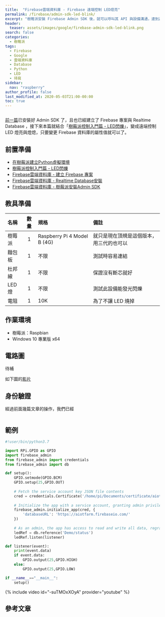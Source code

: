 ```yaml
---
title:  "Firebase雲端資料庫 - Firebase 遠端控制 LED燈亮"
permalink: /firebase/admin-sdk-led-blink/
excerpt: "樹莓派安裝 Firebase Admin SDK 後，就可以呼叫其 API 與設備溝通，達到遠端控制的目的，只要變更 Firebase 資料庫的屬性值就可以讓LED 燈亮與燈熄。"
header:
  teaser: assets/images/google/firebase-admin-sdk-led-blink.png
search: false
categories: 
  - 樹莓派
tags:
  - Firebase
  - Google
  - 雲端資料庫
  - Database
  - Python
  - LED
  - 待寫
sidebar:
  nav: "raspberry"
author_profile: false
last_modified_at: 2020-05-03T21:00-00:00
toc: true
---
```

<figure class="align-center">
  <img src="{{ site.url }}{{ site.baseurl }}/assets/images/google/firebase-admin-sdk-led-blink.png" alt="">
</figure> 

[前一篇](/databases/firebase-admin-sdk-installation/)已安裝好 Admin SDK 了，且也已經建立了 Firebase 專案與 Realtime Database ，接下來本篇就結合「[樹莓派控制入門篇 - LED閃爍](/aiot/raspberry-rpi-gpio-led-blink/)」，變成遠端控制 LED 燈亮與燈熄，只要變更 Firebase 資料庫的屬性值就可以了。

## 前置準備
* [在樹莓派建立Python虛擬環境](/aiot/raspberry-pip3-create-env/)
* [樹莓派控制入門篇 - LED閃爍](/aiot/raspberry-rpi-gpio-led-blink/)
* [Firebase雲端資料庫 - 建立 Firebase 專案](/databases/firebase-create-project/)
* [Firebase雲端資料庫 - Realtime Database安裝](/databases/firebase-realtime-db-installation/)
* [Firebase雲端資料庫 - 樹莓派安裝Admin SDK](/databases/firebase-admin-sdk-installation/)

## 教具準備

| 名稱 | 數量 | 規格 | 備註 | 
|:-------|:-----:|:----|:-----| 
| 樹莓派 | 1 | Raspberry Pi 4 Model B (4G) | 就只是現在頂規是這個版本，用三代的也可以 |
| 麵包板 | 1 | 不限 | 測試時容易連結 |
| 杜邦線 | 1 | 不限 | 保證沒有斷芯就好 |
| LED燈 | 1 | 不限 | 測試此設備能發光閃爍 |
| 電阻 | 1 | 10K | 為了不讓 LED 燒掉 |

## 作業環境
* 樹莓派：Raspbian
* Windows 10 專業版 x64

## 電路圖
待補

如下圖的[影片]()

## 身份驗證

經過前面幾篇文章的操作，我們已經

[^admin_privileges]: Authenticate with admin privileges(https://firebase.google.com/docs/database/admin/start?authuser=2#authenticate-with-admin-privileges)

<figure class="align-center">
  <a href="/assets/images/google/firebase-admin-sdk-key-json-pi.png"><img src="{{ site.url }}{{ site.baseurl }}/assets/images/google/firebase-admin-sdk-key-json-pi.png" alt=""></a>
</figure> 

## 範例

```python
#!user/bin/python3.7

import RPi.GPIO as GPIO
import firebase_admin
from firebase_admin import credentials
from firebase_admin import db

def setup():
    GPIO.setmode(GPIO.BCM)
    GPIO.setup(25,GPIO.OUT)
    
    # Fetch the service account key JSON file contents
    cred = credentials.Certificate('/home/pi/Documents/certificate/aiotfarm-firebase-adminsdk-5pv7h-0f26688b17.json')
    
    # Initialize the app with a service account, granting admin privileges
    firebase_admin.initialize_app(cred, {
        'databaseURL': 'https://aiotfarm.firebaseio.com/'
    })
    
    # As an admin, the app has access to read and write all data, regradless of Security Rules
    ledRef = db.reference('Demo/status')
    ledRef.listen(listener)         

def listener(event):
    print(event.data)
    if event.data:
        GPIO.output(25,GPIO.HIGH)
    else:
        GPIO.output(25,GPIO.LOW)

if __name__=="__main__":
    setup()
```

{% include video id="-suTMOxXOyA" provider="youtube" %}

## 參考文章